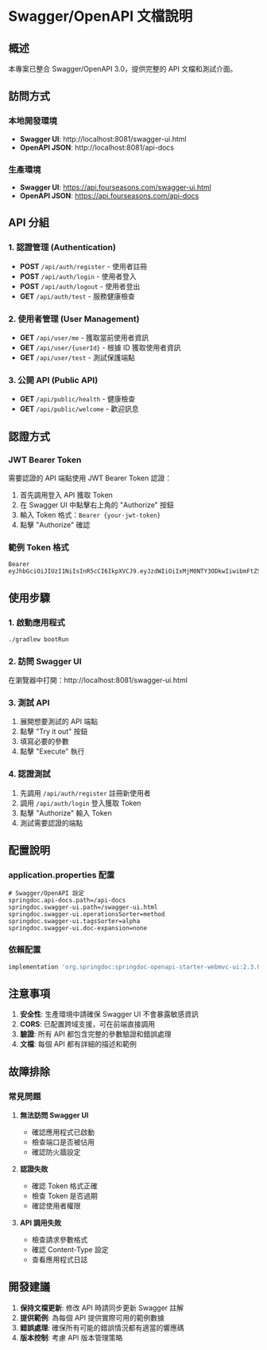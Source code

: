 # Swagger/OpenAPI 文檔說明

## 概述

本專案已整合 Swagger/OpenAPI 3.0，提供完整的 API 文檔和測試介面。

## 訪問方式

### 本地開發環境

- **Swagger UI**: http://localhost:8081/swagger-ui.html
- **OpenAPI JSON**: http://localhost:8081/api-docs

### 生產環境

- **Swagger UI**: https://api.fourseasons.com/swagger-ui.html
- **OpenAPI JSON**: https://api.fourseasons.com/api-docs

## API 分組

### 1. 認證管理 (Authentication)

- **POST** `/api/auth/register` - 使用者註冊
- **POST** `/api/auth/login` - 使用者登入
- **POST** `/api/auth/logout` - 使用者登出
- **GET** `/api/auth/test` - 服務健康檢查

### 2. 使用者管理 (User Management)

- **GET** `/api/user/me` - 獲取當前使用者資訊
- **GET** `/api/user/{userId}` - 根據 ID 獲取使用者資訊
- **GET** `/api/user/test` - 測試保護端點

### 3. 公開 API (Public API)

- **GET** `/api/public/health` - 健康檢查
- **GET** `/api/public/welcome` - 歡迎訊息

## 認證方式

### JWT Bearer Token

需要認證的 API 端點使用 JWT Bearer Token 認證：

1. 首先調用登入 API 獲取 Token
2. 在 Swagger UI 中點擊右上角的 "Authorize" 按鈕
3. 輸入 Token 格式：`Bearer {your-jwt-token}`
4. 點擊 "Authorize" 確認

### 範例 Token 格式

```
Bearer eyJhbGciOiJIUzI1NiIsInR5cCI6IkpXVCJ9.eyJzdWIiOiIxMjM0NTY3ODkwIiwibmFtZSI6IkpvaG4gRG9lIiwiaWF0IjoxNTE2MjM5MDIyfQ.SflKxwRJSMeKKF2QT4fwpMeJf36POk6yJV_adQssw5c
```

## 使用步驟

### 1. 啟動應用程式

```bash
./gradlew bootRun
```

### 2. 訪問 Swagger UI

在瀏覽器中打開：http://localhost:8081/swagger-ui.html

### 3. 測試 API

1. 展開想要測試的 API 端點
2. 點擊 "Try it out" 按鈕
3. 填寫必要的參數
4. 點擊 "Execute" 執行

### 4. 認證測試

1. 先調用 `/api/auth/register` 註冊新使用者
2. 調用 `/api/auth/login` 登入獲取 Token
3. 點擊 "Authorize" 輸入 Token
4. 測試需要認證的端點

## 配置說明

### application.properties 配置

```properties
# Swagger/OpenAPI 設定
springdoc.api-docs.path=/api-docs
springdoc.swagger-ui.path=/swagger-ui.html
springdoc.swagger-ui.operationsSorter=method
springdoc.swagger-ui.tagsSorter=alpha
springdoc.swagger-ui.doc-expansion=none
```

### 依賴配置

```gradle
implementation 'org.springdoc:springdoc-openapi-starter-webmvc-ui:2.3.0'
```

## 注意事項

1. **安全性**: 生產環境中請確保 Swagger UI 不會暴露敏感資訊
2. **CORS**: 已配置跨域支援，可在前端直接調用
3. **驗證**: 所有 API 都包含完整的參數驗證和錯誤處理
4. **文檔**: 每個 API 都有詳細的描述和範例

## 故障排除

### 常見問題

1. **無法訪問 Swagger UI**

   - 確認應用程式已啟動
   - 檢查端口是否被佔用
   - 確認防火牆設定

2. **認證失敗**

   - 確認 Token 格式正確
   - 檢查 Token 是否過期
   - 確認使用者權限

3. **API 調用失敗**
   - 檢查請求參數格式
   - 確認 Content-Type 設定
   - 查看應用程式日誌

## 開發建議

1. **保持文檔更新**: 修改 API 時請同步更新 Swagger 註解
2. **提供範例**: 為每個 API 提供實際可用的範例數據
3. **錯誤處理**: 確保所有可能的錯誤情況都有適當的響應碼
4. **版本控制**: 考慮 API 版本管理策略
